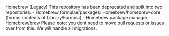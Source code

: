 Homebrew (Legacy) This repository has been deprecated and split into two repositories: - Homebrew formulae/packages: Homebrew/homebrew-core (former contents of Library/Formula) - Homebrew package manager: Homebrew/brew Please note: you dont need to move pull requests or issues over from this. We will handle all migrations.